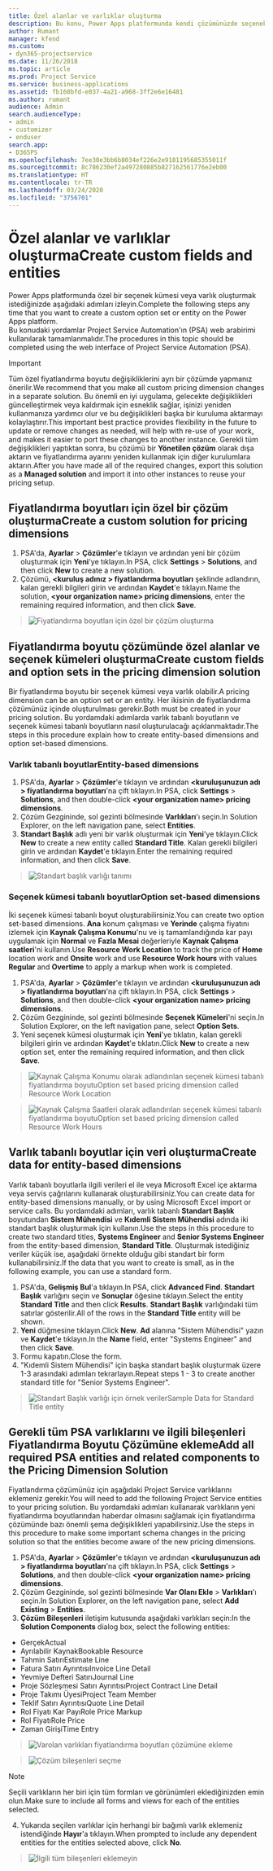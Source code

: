 ```yaml
---
title: Özel alanlar ve varlıklar oluşturma
description: Bu konu, Power Apps platformunda kendi çözümünüzde seçenek kümeleri ve varlıklar oluşturmayı açıklamaktadır.
author: Rumant
manager: kfend
ms.custom:
- dyn365-projectservice
ms.date: 11/26/2018
ms.topic: article
ms.prod: Project Service
ms.service: business-applications
ms.assetid: fb160bfd-e037-4a21-a968-3ff2e6e16481
ms.author: rumant
audience: Admin
search.audienceType:
- admin
- customizer
- enduser
search.app:
- D365PS
ms.openlocfilehash: 7ee30e3bb6b8034ef226e2e9181195685355011f
ms.sourcegitcommit: 8c786230ef2a497280885b827162561776e2eb00
ms.translationtype: HT
ms.contentlocale: tr-TR
ms.lasthandoff: 03/24/2020
ms.locfileid: "3756701"
---
```

# <a name="create-custom-fields-and-entities"></a><span data-ttu-id="f6d9a-103">Özel alanlar ve varlıklar oluşturma</span><span class="sxs-lookup"><span data-stu-id="f6d9a-103">Create custom fields and entities</span></span> 

<span data-ttu-id="f6d9a-104">Power Apps platformunda özel bir seçenek kümesi veya varlık oluşturmak istediğinizde aşağıdaki adımları izleyin.</span><span class="sxs-lookup"><span data-stu-id="f6d9a-104">Complete the following steps any time that you want to create a custom option set or entity on the Power Apps platform.</span></span>  
<span data-ttu-id="f6d9a-105">Bu konudaki yordamlar Project Service Automation'ın (PSA) web arabirimi kullanılarak tamamlanmalıdır.</span><span class="sxs-lookup"><span data-stu-id="f6d9a-105">The procedures in this topic should be completed using the web interface of Project Service Automation (PSA).</span></span>

> [!IMPORTANT]
> <span data-ttu-id="f6d9a-106">Tüm özel fiyatlandırma boyutu değişikliklerini ayrı bir çözümde yapmanız önerilir.</span><span class="sxs-lookup"><span data-stu-id="f6d9a-106">We recommend that you make all custom pricing dimension changes in a separate solution.</span></span> <span data-ttu-id="f6d9a-107">Bu önemli en iyi uygulama, gelecekte değişiklikleri güncelleştirmek veya kaldırmak için esneklik sağlar, işinizi yeniden kullanmanıza yardımcı olur ve bu değişiklikleri başka bir kuruluma aktarmayı kolaylaştırır.</span><span class="sxs-lookup"><span data-stu-id="f6d9a-107">This important best practice provides flexibility in the future to update or remove changes as needed, will help with re-use of your work, and makes it easier to port these changes to another instance.</span></span> <span data-ttu-id="f6d9a-108">Gerekli tüm değişiklikleri yaptıktan sonra, bu çözümü bir **Yönetilen çözüm** olarak dışa aktarın ve fiyatlandırma ayarını yeniden kullanmak için diğer kurulumlara aktarın.</span><span class="sxs-lookup"><span data-stu-id="f6d9a-108">After you have made all of the required changes, export this solution as a **Managed solution** and import it into other instances to reuse your pricing setup.</span></span>


## <a name="create-a-custom-solution-for-pricing-dimensions"></a><span data-ttu-id="f6d9a-109">Fiyatlandırma boyutları için özel bir çözüm oluşturma</span><span class="sxs-lookup"><span data-stu-id="f6d9a-109">Create a custom solution for pricing dimensions</span></span>
1. <span data-ttu-id="f6d9a-110">PSA'da, **Ayarlar** > **Çözümler**'e tıklayın ve ardından yeni bir çözüm oluşturmak için **Yeni**'ye tıklayın.</span><span class="sxs-lookup"><span data-stu-id="f6d9a-110">In PSA, click **Settings** > **Solutions**, and then click **New** to create a new solution.</span></span> 
2. <span data-ttu-id="f6d9a-111">Çözümü, **\<kuruluş adınız > fiyatlandırma boyutları** şeklinde adlandırın, kalan gerekli bilgileri girin ve ardından **Kaydet**'e tıklayın.</span><span class="sxs-lookup"><span data-stu-id="f6d9a-111">Name the solution, **\<your organization name> pricing dimensions**, enter the remaining required information, and then click **Save**.</span></span>

> ![Fiyatlandırma boyutları için özel bir çözüm oluşturma](media/Creation-of-custom-pricing-dimension-solution.PNG)
  
## <a name="create-custom-fields-and-option-sets-in-the-pricing-dimension-solution"></a><span data-ttu-id="f6d9a-113">Fiyatlandırma boyutu çözümünde özel alanlar ve seçenek kümeleri oluşturma</span><span class="sxs-lookup"><span data-stu-id="f6d9a-113">Create custom fields and option sets in the pricing dimension solution</span></span>

<span data-ttu-id="f6d9a-114">Bir fiyatlandırma boyutu bir seçenek kümesi veya varlık olabilir.</span><span class="sxs-lookup"><span data-stu-id="f6d9a-114">A pricing dimension can be an option set or an entity.</span></span> <span data-ttu-id="f6d9a-115">Her ikisinin de fiyatlandırma çözümünüz içinde oluşturulması gerekir.</span><span class="sxs-lookup"><span data-stu-id="f6d9a-115">Both must be created in your pricing solution.</span></span> <span data-ttu-id="f6d9a-116">Bu yordamdaki adımlarda varlık tabanlı boyutların ve seçenek kümesi tabanlı boyutların nasıl oluşturulacağı açıklanmaktadır.</span><span class="sxs-lookup"><span data-stu-id="f6d9a-116">The steps in this procedure explain how to create entity-based dimensions and option set-based dimensions.</span></span>

### <a name="entity-based-dimensions"></a><span data-ttu-id="f6d9a-117">Varlık tabanlı boyutlar</span><span class="sxs-lookup"><span data-stu-id="f6d9a-117">Entity-based dimensions</span></span>

1. <span data-ttu-id="f6d9a-118">PSA'da, **Ayarlar** > **Çözümler**'e tıklayın ve ardından **\<kuruluşunuzun adı > fiyatlandırma boyutları**'na çift tıklayın.</span><span class="sxs-lookup"><span data-stu-id="f6d9a-118">In PSA, click **Settings** > **Solutions**, and then double-click **\<your organization name> pricing dimensions**.</span></span>
2. <span data-ttu-id="f6d9a-119">Çözüm Gezgininde, sol gezinti bölmesinde **Varlıkları**'ı seçin.</span><span class="sxs-lookup"><span data-stu-id="f6d9a-119">In Solution Explorer, on the left navigation pane, select **Entities**.</span></span>
3. <span data-ttu-id="f6d9a-120">**Standart Başlık** adlı yeni bir varlık oluşturmak için **Yeni**'ye tıklayın.</span><span class="sxs-lookup"><span data-stu-id="f6d9a-120">Click **New** to create a new entity called **Standard Title**.</span></span> <span data-ttu-id="f6d9a-121">Kalan gerekli bilgileri girin ve ardından **Kaydet**'e tıklayın.</span><span class="sxs-lookup"><span data-stu-id="f6d9a-121">Enter the remaining required information, and then click **Save**.</span></span>

> ![Standart başlık varlığı tanımı](media/Standard-Title-entity-definition.png)


### <a name="option-set-based-dimensions"></a><span data-ttu-id="f6d9a-123">Seçenek kümesi tabanlı boyutlar</span><span class="sxs-lookup"><span data-stu-id="f6d9a-123">Option set-based dimensions</span></span> 
<span data-ttu-id="f6d9a-124">İki seçenek kümesi tabanlı boyut oluşturabilirsiniz.</span><span class="sxs-lookup"><span data-stu-id="f6d9a-124">You can create two option set-based dimensions.</span></span> <span data-ttu-id="f6d9a-125">**Ana** konum çalışması ve **Yerinde** çalışma fiyatını izlemek için **Kaynak Çalışma Konumu**'nu ve iş tamamlandığında kar payı uygulamak için **Normal** ve **Fazla Mesai** değerleriyle **Kaynak Çalışma saatleri**'ni kullanın.</span><span class="sxs-lookup"><span data-stu-id="f6d9a-125">Use **Resource Work Location** to track the price of **Home** location work and **Onsite** work and use **Resource Work hours** with values **Regular** and **Overtime** to apply a markup when work is completed.</span></span>


1. <span data-ttu-id="f6d9a-126">PSA'da, **Ayarlar** > **Çözümler**'e tıklayın ve ardından **\<kuruluşunuzun adı > fiyatlandırma boyutları**'na çift tıklayın.</span><span class="sxs-lookup"><span data-stu-id="f6d9a-126">In PSA, click **Settings** > **Solutions**, and then double-click  **\<your organization name> pricing dimensions**.</span></span> 
2. <span data-ttu-id="f6d9a-127">Çözüm Gezgininde, sol gezinti bölmesinde **Seçenek Kümeleri**'ni seçin.</span><span class="sxs-lookup"><span data-stu-id="f6d9a-127">In Solution Explorer, on the left navigation pane, select  **Option Sets**.</span></span> 
3. <span data-ttu-id="f6d9a-128">Yeni seçenek kümesi oluşturmak için **Yeni**'ye tıklatın, kalan gerekli bilgileri girin ve ardından **Kaydet**'e tıklatın.</span><span class="sxs-lookup"><span data-stu-id="f6d9a-128">Click **New** to create a new option set, enter the remaining required information, and then click **Save**.</span></span>

> ![<span data-ttu-id="f6d9a-129">Kaynak Çalışma Konumu olarak adlandırılan seçenek kümesi tabanlı fiyatlandırma boyutu</span><span class="sxs-lookup"><span data-stu-id="f6d9a-129">Option set based pricing dimension called Resource Work Location</span></span> ](media/Option-set-PD-called-Resource-Work-Location.png)

> ![<span data-ttu-id="f6d9a-130">Kaynak Çalışma Saatleri olarak adlandırılan seçenek kümesi tabanlı fiyatlandırma boyutu</span><span class="sxs-lookup"><span data-stu-id="f6d9a-130">Option set based pricing dimension called Resource Work Hours</span></span> ](media/Option-set-PD-called-Resource-Work-Hours.PNG)


## <a name="create-data-for-entity-based-dimensions"></a><span data-ttu-id="f6d9a-131">Varlık tabanlı boyutlar için veri oluşturma</span><span class="sxs-lookup"><span data-stu-id="f6d9a-131">Create data for entity-based dimensions</span></span>

<span data-ttu-id="f6d9a-132">Varlık tabanlı boyutlarla ilgili verileri el ile veya Microsoft Excel içe aktarma veya servis çağrılarını kullanarak oluşturabilirsiniz.</span><span class="sxs-lookup"><span data-stu-id="f6d9a-132">You can create data for entity-based dimensions manually, or by using Microsoft Excel import or service calls.</span></span> <span data-ttu-id="f6d9a-133">Bu yordamdaki adımları, varlık tabanlı **Standart Başlık** boyutundan **Sistem Mühendisi** ve **Kıdemli Sistem Mühendisi** adında iki standart başlık oluşturmak için kullanın.</span><span class="sxs-lookup"><span data-stu-id="f6d9a-133">Use the steps in this procedure to create two standard titles, **Systems Engineer** and **Senior Systems Engineer** from the entity-based dimension, **Standard Title**.</span></span> <span data-ttu-id="f6d9a-134">Oluşturmak istediğiniz veriler küçük ise, aşağıdaki örnekte olduğu gibi standart bir form kullanabilirsiniz.</span><span class="sxs-lookup"><span data-stu-id="f6d9a-134">If the data that you want to create is small, as in the following example, you can use a standard form.</span></span>

1. <span data-ttu-id="f6d9a-135">PSA'da, **Gelişmiş Bul**'a tıklayın.</span><span class="sxs-lookup"><span data-stu-id="f6d9a-135">In PSA, click **Advanced Find**.</span></span> <span data-ttu-id="f6d9a-136">**Standart Başlık** varlığını seçin ve **Sonuçlar** öğesine tıklayın.</span><span class="sxs-lookup"><span data-stu-id="f6d9a-136">Select the entity **Standard Title** and then click **Results**.</span></span> <span data-ttu-id="f6d9a-137">**Standart Başlık** varlığındaki tüm satırlar gösterilir.</span><span class="sxs-lookup"><span data-stu-id="f6d9a-137">All of the rows in the **Standard Title** entity will be shown.</span></span>
2. <span data-ttu-id="f6d9a-138">**Yeni** düğmesine tıklayın.</span><span class="sxs-lookup"><span data-stu-id="f6d9a-138">Click **New**.</span></span> <span data-ttu-id="f6d9a-139">**Ad** alanına "Sistem Mühendisi" yazın ve **Kaydet**'e tıklayın.</span><span class="sxs-lookup"><span data-stu-id="f6d9a-139">In the **Name** field, enter "Systems Engineer" and then click **Save**.</span></span>
3. <span data-ttu-id="f6d9a-140">Formu kapatın.</span><span class="sxs-lookup"><span data-stu-id="f6d9a-140">Close the form.</span></span> 
4. <span data-ttu-id="f6d9a-141">"Kıdemli Sistem Mühendisi" için başka standart başlık oluşturmak üzere 1-3 arasındaki adımları tekrarlayın.</span><span class="sxs-lookup"><span data-stu-id="f6d9a-141">Repeat steps 1 - 3 to create another standard title for "Senior Systems Engineer".</span></span>

> ![<span data-ttu-id="f6d9a-142">Standart Başlık varlığı için örnek veriler</span><span class="sxs-lookup"><span data-stu-id="f6d9a-142">Sample Data for Standard Title entity</span></span> ](media/ST-data.png)

## <a name="add-all-required-psa-entities-and-related-components-to-the-pricing-dimension-solution"></a><span data-ttu-id="f6d9a-143">Gerekli tüm PSA varlıklarını ve ilgili bileşenleri Fiyatlandırma Boyutu Çözümüne ekleme</span><span class="sxs-lookup"><span data-stu-id="f6d9a-143">Add all required PSA entities and related components to the Pricing Dimension Solution</span></span>
<span data-ttu-id="f6d9a-144">Fiyatlandırma çözümünüz için aşağıdaki Project Service varlıklarını eklemeniz gerekir.</span><span class="sxs-lookup"><span data-stu-id="f6d9a-144">You will need to add the following Project Service entities to your pricing solution.</span></span> <span data-ttu-id="f6d9a-145">Bu yordamdaki adımları kullanarak varlıkların yeni fiyatlandırma boyutlarından haberdar olmasını sağlamak için fiyatlandırma çözümünde bazı önemli şema değişiklikleri yapabilirsiniz.</span><span class="sxs-lookup"><span data-stu-id="f6d9a-145">Use the steps in this procedure to make some important schema changes in the pricing solution so that the entities become aware of the new pricing dimensions.</span></span>

1. <span data-ttu-id="f6d9a-146">PSA'da, **Ayarlar** > **Çözümler**'e tıklayın ve ardından **\<kuruluşunuzun adı > fiyatlandırma boyutları**'na çift tıklayın.</span><span class="sxs-lookup"><span data-stu-id="f6d9a-146">In PSA, click **Settings** > **Solutions**, and then double-click **\<your organization name> pricing dimensions**.</span></span> 
2. <span data-ttu-id="f6d9a-147">Çözüm Gezgininde, sol gezinti bölmesinde **Var Olanı Ekle** > **Varlıkları**'ı seçin.</span><span class="sxs-lookup"><span data-stu-id="f6d9a-147">In Solution Explorer, on the left navigation pane, select **Add Existing** > **Entities**.</span></span>
3. <span data-ttu-id="f6d9a-148">**Çözüm Bileşenleri** iletişim kutusunda aşağıdaki varlıkları seçin:</span><span class="sxs-lookup"><span data-stu-id="f6d9a-148">In the **Solution Components** dialog box, select the following entities:</span></span>

- <span data-ttu-id="f6d9a-149">Gerçek</span><span class="sxs-lookup"><span data-stu-id="f6d9a-149">Actual</span></span>
- <span data-ttu-id="f6d9a-150">Ayrılabilir Kaynak</span><span class="sxs-lookup"><span data-stu-id="f6d9a-150">Bookable Resource</span></span>
- <span data-ttu-id="f6d9a-151">Tahmin Satırı</span><span class="sxs-lookup"><span data-stu-id="f6d9a-151">Estimate Line</span></span>
- <span data-ttu-id="f6d9a-152">Fatura Satırı Ayrıntısı</span><span class="sxs-lookup"><span data-stu-id="f6d9a-152">Invoice Line Detail</span></span>
- <span data-ttu-id="f6d9a-153">Yevmiye Defteri Satırı</span><span class="sxs-lookup"><span data-stu-id="f6d9a-153">Journal Line</span></span>
- <span data-ttu-id="f6d9a-154">Proje Sözleşmesi Satırı Ayrıntısı</span><span class="sxs-lookup"><span data-stu-id="f6d9a-154">Project Contract Line Detail</span></span>
- <span data-ttu-id="f6d9a-155">Proje Takımı Üyesi</span><span class="sxs-lookup"><span data-stu-id="f6d9a-155">Project Team Member</span></span>
- <span data-ttu-id="f6d9a-156">Teklif Satırı Ayrıntısı</span><span class="sxs-lookup"><span data-stu-id="f6d9a-156">Quote Line Detail</span></span>
- <span data-ttu-id="f6d9a-157">Rol Fiyatı Kar Payı</span><span class="sxs-lookup"><span data-stu-id="f6d9a-157">Role Price Markup</span></span>
- <span data-ttu-id="f6d9a-158">Rol Fiyatı</span><span class="sxs-lookup"><span data-stu-id="f6d9a-158">Role Price</span></span> 
- <span data-ttu-id="f6d9a-159">Zaman Girişi</span><span class="sxs-lookup"><span data-stu-id="f6d9a-159">Time Entry</span></span> 

> ![Varolan varlıkları fiyatlandırma boyutları çözümüne ekleme](media/Existing-entities-to-PD-solution.png)

> ![Çözüm bileşenleri seçme](media/Dimension-Components.png)

> [!NOTE]
> <span data-ttu-id="f6d9a-162">Seçili varlıkların her biri için tüm formları ve görünümleri eklediğinizden emin olun.</span><span class="sxs-lookup"><span data-stu-id="f6d9a-162">Make sure to include all forms and views for each of the entities selected.</span></span>

4. <span data-ttu-id="f6d9a-163">Yukarıda seçilen varlıklar için herhangi bir bağımlı varlık eklemeniz istendiğinde **Hayır**'a tıklayın.</span><span class="sxs-lookup"><span data-stu-id="f6d9a-163">When prompted to include any dependent entities for the entities selected above, click **No**.</span></span>

> ![İlgili tüm bileşenleri eklemeyin](media/Do-not-include-required.png)



